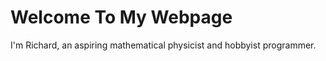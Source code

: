 <h1>Welcome To My Webpage</h1>

I'm Richard, an aspiring mathematical physicist and hobbyist programmer.
